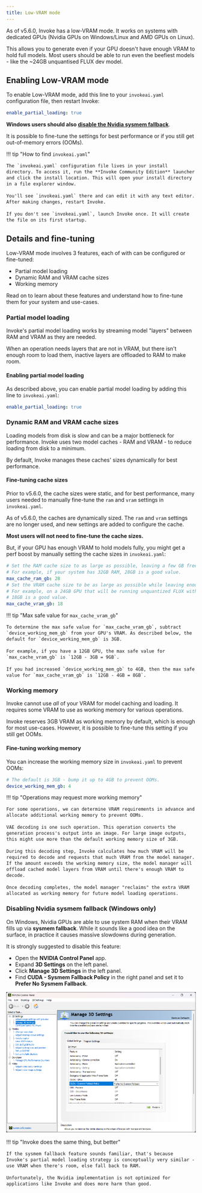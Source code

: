 ```yaml
---
title: Low-VRAM mode
---
```


As of v5.6.0, Invoke has a low-VRAM mode. It works on systems with dedicated GPUs (Nvidia GPUs on Windows/Linux and AMD GPUs on Linux).

This allows you to generate even if your GPU doesn't have enough VRAM to hold full models. Most users should be able to run even the beefiest models - like the ~24GB unquantised FLUX dev model.

## Enabling Low-VRAM mode

To enable Low-VRAM mode, add this line to your `invokeai.yaml` configuration file, then restart Invoke:

```yaml
enable_partial_loading: true
```

**Windows users should also [disable the Nvidia sysmem fallback](#disabling-nvidia-sysmem-fallback-windows-only)**.

It is possible to fine-tune the settings for best performance or if you still get out-of-memory errors (OOMs).

!!! tip "How to find `invokeai.yaml`"

    The `invokeai.yaml` configuration file lives in your install directory. To access it, run the **Invoke Community Edition** launcher and click the install location. This will open your install directory in a file explorer window.

    You'll see `invokeai.yaml` there and can edit it with any text editor. After making changes, restart Invoke.

    If you don't see `invokeai.yaml`, launch Invoke once. It will create the file on its first startup.

## Details and fine-tuning

Low-VRAM mode involves 3 features, each of with can be configured or fine-tuned:

- Partial model loading
- Dynamic RAM and VRAM cache sizes
- Working memory

Read on to learn about these features and understand how to fine-tune them for your system and use-cases.

### Partial model loading

Invoke's partial model loading works by streaming model "layers" between RAM and VRAM as they are needed.

When an operation needs layers that are not in VRAM, but there isn't enough room to load them, inactive layers are offloaded to RAM to make room.

#### Enabling partial model loading

As described above, you can enable partial model loading by adding this line to `invokeai.yaml`:

```yaml
enable_partial_loading: true
```

### Dynamic RAM and VRAM cache sizes

Loading models from disk is slow and can be a major bottleneck for performance. Invoke uses two model caches - RAM and VRAM - to reduce loading from disk to a minimum.

By default, Invoke manages these caches' sizes dynamically for best performance.

#### Fine-tuning cache sizes

Prior to v5.6.0, the cache sizes were static, and for best performance, many users needed to manually fine-tune the `ram` and `vram` settings in `invokeai.yaml`.

As of v5.6.0, the caches are dynamically sized. The `ram` and `vram` settings are no longer used, and new settings are added to configure the cache.

**Most users will not need to fine-tune the cache sizes.**

But, if your GPU has enough VRAM to hold models fully, you might get a perf boost by manually setting the cache sizes in `invokeai.yaml`:

```yaml
# Set the RAM cache size to as large as possible, leaving a few GB free for the rest of your system and Invoke.
# For example, if your system has 32GB RAM, 28GB is a good value.
max_cache_ram_gb: 28
# Set the VRAM cache size to be as large as possible while leaving enough room for the working memory of the tasks you will be doing.
# For example, on a 24GB GPU that will be running unquantized FLUX without any auxiliary models,
# 18GB is a good value.
max_cache_vram_gb: 18
```

!!! tip "Max safe value for `max_cache_vram_gb`"

    To determine the max safe value for `max_cache_vram_gb`, subtract `device_working_mem_gb` from your GPU's VRAM. As described below, the default for `device_working_mem_gb` is 3GB.

    For example, if you have a 12GB GPU, the max safe value for `max_cache_vram_gb` is `12GB - 3GB = 9GB`.

    If you had increased `device_working_mem_gb` to 4GB, then the max safe value for `max_cache_vram_gb` is `12GB - 4GB = 8GB`.

### Working memory

Invoke cannot use _all_ of your VRAM for model caching and loading. It requires some VRAM to use as working memory for various operations.

Invoke reserves 3GB VRAM as working memory by default, which is enough for most use-cases. However, it is possible to fine-tune this setting if you still get OOMs.

#### Fine-tuning working memory

You can increase the working memory size in `invokeai.yaml` to prevent OOMs:

```yaml
# The default is 3GB - bump it up to 4GB to prevent OOMs.
device_working_mem_gb: 4
```

!!! tip "Operations may request more working memory"

    For some operations, we can determine VRAM requirements in advance and allocate additional working memory to prevent OOMs.

    VAE decoding is one such operation. This operation converts the generation process's output into an image. For large image outputs, this might use more than the default working memory size of 3GB.

    During this decoding step, Invoke calculates how much VRAM will be required to decode and requests that much VRAM from the model manager. If the amount exceeds the working memory size, the model manager will offload cached model layers from VRAM until there's enough VRAM to decode.

    Once decoding completes, the model manager "reclaims" the extra VRAM allocated as working memory for future model loading operations.

### Disabling Nvidia sysmem fallback (Windows only)

On Windows, Nvidia GPUs are able to use system RAM when their VRAM fills up via **sysmem fallback**. While it sounds like a good idea on the surface, in practice it causes massive slowdowns during generation.

It is strongly suggested to disable this feature:

- Open the **NVIDIA Control Panel** app.
- Expand **3D Settings** on the left panel.
- Click **Manage 3D Settings** in the left panel.
- Find **CUDA - Sysmem Fallback Policy** in the right panel and set it to **Prefer No Sysmem Fallback**.

![cuda-sysmem-fallback](./cuda-sysmem-fallback.png)

!!! tip "Invoke does the same thing, but better"

    If the sysmem fallback feature sounds familiar, that's because Invoke's partial model loading strategy is conceptually very similar - use VRAM when there's room, else fall back to RAM.

    Unfortunately, the Nvidia implementation is not optimized for applications like Invoke and does more harm than good.
